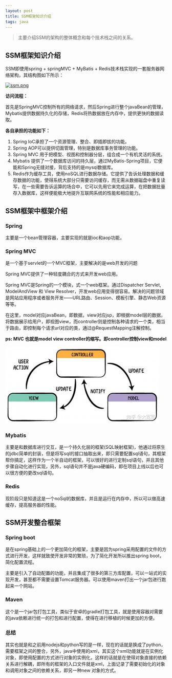 ```yaml
---
layout: post
title: SSM框架知识介绍
tags: java 
---
```


> 主要介绍SSM的架构的整体概念和每个技术栈之间的关系。

## SSM框架知识介绍

SSM即使用spring + springMVC + MyBatis + Redis技术栈实现的一套服务器网络架构，其结构图如下所示：  

[![ssm.png](https://pic.tyzhang.top/images/2020/04/07/ssm.png)](https://pic.tyzhang.top/image/e9U)

**访问流程：**  

首先是SpringMVC控制所有的网络请求，然后Spring进行整个javaBean的管理，Mybatis提供数据持久化的存储，Redis将热数据放在内存中，提供更快的数据读取。   

**各自承担的功能如下：**  

1. Spring IoC承担了一个资源管理、整合、即插即拔的功能。
2. Spring AOP可以提供切面管理，特别是数据库事务管理的功能。
3. Spring MVC 用于把模型、视图和控制器分层，组合成一个有机灵活的系统。
4. Mybatis 提供了一个数据库访问的持久层，通过MyBatis-Spring项目，它便能和Spring无缝对接，背后支持的是mysql数据库。
5. Redis作为缓存工具，使用noSQL进行数据存储。它提供了告诉处理数据和缓存数据的功能，使得系统大部分只需要访问缓存，而无需从数据磁盘中重复读写，在一些需要告诉运算的场合中，它可以先用它来完成运算，在把数据批量存入数据库，这样便能极大地提升互联网系统的性能和相应能力。

## SSM框架中框架介绍


### Spring

主要是一个bean管理容器，主要实现的就是ioc和aop功能，


### Spring MVC

是一个基于servlet的一个MVC框架，主要解决的是web开发的问题

Spring MVC提供了一种轻度耦合的方式来开发web应用。

Spring MVC是Spring的一个模块，式一个web框架。通过Dispatcher Servlet, ModelAndView 和 View Resolver，开发web应用变得很容易。解决的问题领域是网站应用程序或者服务开发——URL路由、Session、模板引擎、静态Web资源等等。  

在这里，model对应javaBean，即数据，view对应jsp，即根据model层的数据，将数据展示给用户，即视图view，而controller则是控制各种请求的一个类，相当于路由，即控制每个请求url对应的类，通过@RequestMapping注解控制。    

**ps: MVC 也就是model view controller的缩写。即controller控制view和model**

![](/image/mvc.jpg)

### Mybatis

主要是和数据库进行交互，是一个持久化层的框架(SQL映射框架)，他通过将原生的jdbc简单的封装，但是将写sql的接口抽取出来，即只需要配置sql语句，其框架帮你搞定，这样作为一个半自动的框架，可以很好的进行定制sql语句，并且其他步骤自动化进行实现，另外，sql语句并不是java硬编码，即在项目上线以后也可以很方便的更改sql语句。

### Redis

现阶段只是知道这是一个noSql的数据库，并且是运行在内存中，所以可以做高速缓存，提高服务器的性能。

## SSM开发整合框架

### Spring  boot

是在spring基础上的一个更加简化的框架，主要是因为spring采用配置的文件的方式进行开发，这样就致使开发非常的繁琐，为了简化开发所以推出spring boot，简化配置流程。

主要是引入了自动配置的功能，并且集成了很多的第三方库配置，可以一站式的实现开发，甚至都不需要设置Tomcat服务器。可以使用maven打出一个jar包进行跑起来一个网站。

### Maven

这个是一个jar包打包工具，类似于安卓的gradle打包工具，就是使用容器对需要的java依赖进行统一的打包和进行配置，使得在进行移植的时候更加的方便。


### 总结
其实也就是和之前用nodejs和python写的是一样，现在的话就是换成了python，需要框架之间的整合，另外，java中使用的xml，其实这个xml功能就是在实例化对象，即使用配置的方式进行对象的实例化，这样的话就是在使得对象直接的依赖关系进行解耦，即所有的框架的入口文件就是xml，上面记录了需要初始化的对象和调用对象之间的依赖关系，即另一种new 对象的方式。